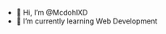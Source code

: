 - 👋 Hi, I’m @McdohlXD
- 🌱 I’m currently learning Web Development
<!---
McdohlXD/McdohlXD is a ✨ special ✨ repository because its `README.md` (this file) appears on your GitHub profile.
You can click the Preview link to take a look at your changes.
--->
